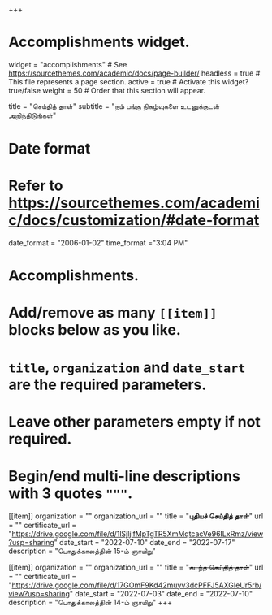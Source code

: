 +++
# Accomplishments widget.
widget = "accomplishments"  # See https://sourcethemes.com/academic/docs/page-builder/
headless = true  # This file represents a page section.
active = true  # Activate this widget? true/false
weight = 50  # Order that this section will appear.

title = "செய்தித் தாள்"
subtitle = "நம் பங்கு நிகழ்வுகளை உடனுக்குடன் அறிந்திடுங்கள்"

# Date format
#   Refer to https://sourcethemes.com/academic/docs/customization/#date-format
date_format = "2006-01-02"
time_format ="3:04 PM"

# Accomplishments.
#   Add/remove as many `[[item]]` blocks below as you like.
#   `title`, `organization` and `date_start` are the required parameters.
#   Leave other parameters empty if not required.
#   Begin/end multi-line descriptions with 3 quotes `"""`.


[[item]]
  organization = ""
  organization_url = ""
  title = "**புதியச் செய்தித் தாள்**"
  url = ""
  certificate_url = "https://drive.google.com/file/d/1lSjljifMpTgTR5XmMqtcacVe96ILxRmz/view?usp=sharing"
  date_start = "2022-07-10"
  date_end = "2022-07-17"
  description = "பொதுக்காலத்தின் 15-ம் ஞாயிறு"

[[item]]
  organization = ""
  organization_url = ""
  title = "~~கடந்த செய்தித் தாள்~~"
  url = ""
  certificate_url = "https://drive.google.com/file/d/17GOmF9Kd42muyv3dcPFFJ5AXGIeUr5rb/view?usp=sharing"
  date_start = "2022-07-03"
  date_end = "2022-07-10"
  description = "பொதுக்காலத்தின் 14-ம் ஞாயிறு"
+++
